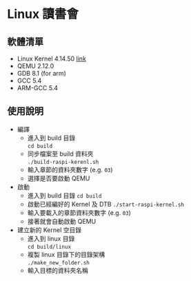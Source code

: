 # Linux 讀書會
## 軟體清單 
* Linux Kernel 4.14.50 [link](https://github.com/raspberrypi/linux/tree/rpi-4.14.y)
* QEMU 2.12.0
* GDB 8.1 (for arm)
* GCC 5.4
* ARM-GCC 5.4

## 使用說明
* 編譯
	* 進入到 build 目錄  
	`cd build`
	* 同步檔案至 build 資料夾  
	`./build-raspi-kerenl.sh`
	* 輸入章節的資料夾數字 (e.g. `03`)
	* 選擇是否要啟動 QEMU
* 啟動
	* 進入到 build 目錄
	`cd build`
	* 啟動已經編好的 Kernel 及 DTB
	`./start-raspi-kernel.sh`
	* 輸入要載入的章節資料夾數字 (e.g. `03`)
	* 接著就會自動啟動 QEMU
* 建立新的 Kernel 空目錄
	* 進入到 linux 目錄  
	`cd build/linux`
	* 複製 linux 目錄下的目錄架構  
	`./make_new_folder.sh`
	* 輸入目標的資料夾名稱
